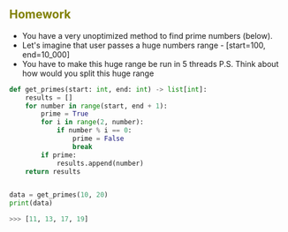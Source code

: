 ## <span style="color:olive">Homework</span>

- You have a very unoptimized method to find prime numbers (below).
- Let's imagine that user passes a huge numbers range - [start=100, end=10_000]
- You have to make this huge range be run in 5 threads
P.S. Think about how would you split this huge range



```python
def get_primes(start: int, end: int) -> list[int]:
    results = []
    for number in range(start, end + 1):
        prime = True
        for i in range(2, number):
            if number % i == 0:
                prime = False
                break
        if prime:
            results.append(number)
    return results


data = get_primes(10, 20)
print(data)

>>> [11, 13, 17, 19]
```